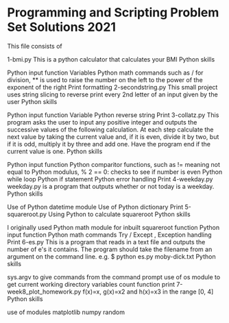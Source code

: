 # Programming and Scripting Problem Set Solutions 2021

This file consists of

1-bmi.py
This is a python calculator that calculates your BMI
Python skills

Python input function
Variables
Python math commands such as / for division, ** is used to raise the number on the left to the power of the exponent of the right
Print formatting
2-secondstring.py
This small project uses string slicing to reverse print every 2nd letter of an input given by the user
Python skills

Python input function
Variable
Python reverse string
Print
3-collatz.py
This program asks the user to input any positive integer and outputs the successive values of the following calculation. At each step calculate the next value by taking the current value and, if it is even, divide it by two, but if it is odd, multiply it by three and add one. Have the program end if the current value is one.
Python skills

Python input function
Python comparitor functions, such as != meaning not equal to
Python modulus, % 2 == 0: checks to see if number is even
Python while loop
Python if statement
Python error handling
Print
4-weekday.py
weekday.py is a program that outputs whether or not today is a weekday.
Python skills

Use of Python datetime module
Use of Python dictionary
Print
5-squareroot.py
Using Python to calculate squareroot
Python skills

I originally used Python math module for inbuilt squareroot function
Python input function
Python math commands
Try / Except , Exception handling
Print
6-es.py
This is a program that reads in a text file and outputs the number of e's it contains. The program should take the filename from an argument on the command line. e.g. $ python es.py moby-dick.txt
Python skills

sys.argv to give commands from the command prompt
use of os module to get current working directory
variables
count function
print
7-week8_plot_homework.py
f(x)=x, g(x)=x2 and h(x)=x3 in the range [0, 4]
Python skills

use of modules
matplotlib
numpy
random
